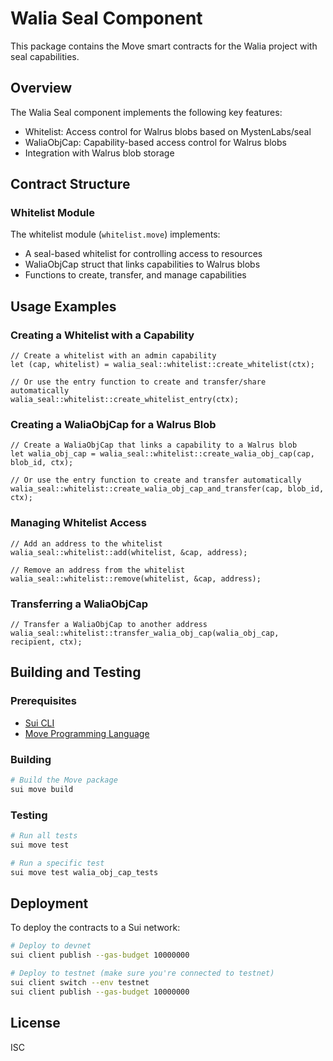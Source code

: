 # Walia Seal Component

This package contains the Move smart contracts for the Walia project with seal capabilities.

## Overview

The Walia Seal component implements the following key features:

- Whitelist: Access control for Walrus blobs based on MystenLabs/seal
- WaliaObjCap: Capability-based access control for Walrus blobs
- Integration with Walrus blob storage

## Contract Structure

### Whitelist Module

The whitelist module (`whitelist.move`) implements:

- A seal-based whitelist for controlling access to resources
- WaliaObjCap struct that links capabilities to Walrus blobs
- Functions to create, transfer, and manage capabilities

## Usage Examples

### Creating a Whitelist with a Capability

```move
// Create a whitelist with an admin capability
let (cap, whitelist) = walia_seal::whitelist::create_whitelist(ctx);

// Or use the entry function to create and transfer/share automatically
walia_seal::whitelist::create_whitelist_entry(ctx);
```

### Creating a WaliaObjCap for a Walrus Blob

```move
// Create a WaliaObjCap that links a capability to a Walrus blob
let walia_obj_cap = walia_seal::whitelist::create_walia_obj_cap(cap, blob_id, ctx);

// Or use the entry function to create and transfer automatically
walia_seal::whitelist::create_walia_obj_cap_and_transfer(cap, blob_id, ctx);
```

### Managing Whitelist Access

```move
// Add an address to the whitelist
walia_seal::whitelist::add(whitelist, &cap, address);

// Remove an address from the whitelist
walia_seal::whitelist::remove(whitelist, &cap, address);
```

### Transferring a WaliaObjCap

```move
// Transfer a WaliaObjCap to another address
walia_seal::whitelist::transfer_walia_obj_cap(walia_obj_cap, recipient, ctx);
```

## Building and Testing

### Prerequisites

- [Sui CLI](https://docs.sui.io/build/install)
- [Move Programming Language](https://github.com/move-language/move)

### Building

```bash
# Build the Move package
sui move build
```

### Testing

```bash
# Run all tests
sui move test

# Run a specific test
sui move test walia_obj_cap_tests
```

## Deployment

To deploy the contracts to a Sui network:

```bash
# Deploy to devnet
sui client publish --gas-budget 10000000

# Deploy to testnet (make sure you're connected to testnet)
sui client switch --env testnet
sui client publish --gas-budget 10000000
```

## License

ISC 